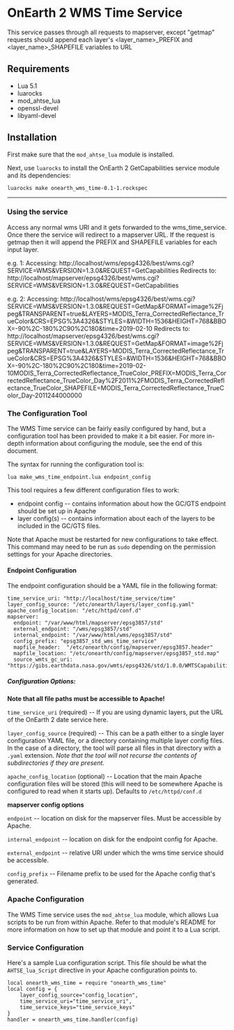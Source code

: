 # OnEarth 2 WMS Time Service

This service passes through all requests to mapserver, except "getmap" requests should append
each layer's <layer_name>_PREFIX and <layer_name>_SHAPEFILE variables to URL 
## Requirements

- Lua 5.1
- luarocks
- mod_ahtse_lua
- openssl-devel
- libyaml-devel

## Installation

First make sure that the `mod_ahtse_lua` module is installed.

Next, use `luarocks` to install the OnEarth 2 GetCapabilities service module and
its dependencies:

`luarocks make onearth_wms_time-0.1-1.rockspec`

---

### Using the service

Access any normal wms URI and it gets forwarded to the wms_time_service.  Once there the service will redirect to
a mapserver URL.  If the request is getmap then it will append the PREFIX and SHAPEFILE variables for each input layer.

e.g. 1:
   Accessing: http://localhost/wms/epsg4326/best/wms.cgi?SERVICE=WMS&VERSION=1.3.0&REQUEST=GetCapabilities
   Redirects to:  http://localhost/mapserver/epsg4326/best/wms.cgi?SERVICE=WMS&VERSION=1.3.0&REQUEST=GetCapabilities

e.g. 2:
   Accessing: http://localhost/wms/epsg4326/best/wms.cgi?SERVICE=WMS&VERSION=1.3.0&REQUEST=GetMap&FORMAT=image%2Fjpeg&TRANSPARENT=true&LAYERS=MODIS_Terra_CorrectedReflectance_TrueColor&CRS=EPSG%3A4326&STYLES=&WIDTH=1536&HEIGHT=768&BBOX=-90%2C-180%2C90%2C180&time=2019-02-10
   Redirects to:  
   http://localhost/mapserver/epsg4326/best/wms.cgi?SERVICE=WMS&VERSION=1.3.0&REQUEST=GetMap&FORMAT=image%2Fjpeg&TRANSPARENT=true&LAYERS=MODIS_Terra_CorrectedReflectance_TrueColor&CRS=EPSG%3A4326&STYLES=&WIDTH=1536&HEIGHT=768&BBOX=-90%2C-180%2C90%2C180&time=2019-02-10MODIS_Terra_CorrectedReflectance_TrueColor_PREFIX=MODIS_Terra_CorrectedReflectance_TrueColor_Day%2F2011%2FMODIS_Terra_CorrectedReflectance_TrueColor_SHAPEFILE=MODIS_Terra_CorrectedReflectance_TrueColor_Day-2011244000000

### The Configuration Tool

The WMS Time service can be fairly easily configured by hand, but a
configuration tool has been provided to make it a bit easier. For more in-depth
information about configuring the module, see the end of this document.

The syntax for running the configuration tool is:

`lua make_wms_time_endpoint.lua endpoint_config`

This tool requires a few different configuration files to work:

- endpoint config -- contains information about how the GC/GTS endpoint should
  be set up in Apache
- layer config(s) -- contains information about each of the layers to be
  included in the GC/GTS files.

Note that Apache must be restarted for new configurations to take effect. This
command may need to be run as `sudo` depending on the permission settings for
your Apache directories.

#### Endpoint Configuration

The endpoint configuration should be a YAML file in the following format:

```
time_service_uri: "http://localhost/time_service/time"
layer_config_source: "/etc/onearth/layers/layer_config.yaml"
apache_config_location: "/etc/httpd/conf.d"
mapserver:
  endpoint: "/var/www/html/mapserver/epsg3857/std"
  external_endpoint: "/wms/epsg3857/std"
  internal_endpoint: "/var/www/html/wms/epsg3857/std"
  config_prefix: "epsg3857_std_wms_time_service"
  mapfile_header:  "/etc/onearth/config/mapserver/epsg3857.header"
  mapfile_location: "/etc/onearth/config/mapserver/epsg3857_std.map"
  source_wmts_gc_uri: "https://gibs.earthdata.nasa.gov/wmts/epsg4326/std/1.0.0/WMTSCapabilities.xml"
```

##### Configuration Options:

**Note that all file paths must be accessible to Apache!**

`time_service_uri` (required) -- If you are using dynamic layers, put the URL of
the OnEarth 2 date service here.

`layer_config_source` (required) -- This can be a path either to a single layer
configuration YAML file, or a directory containing multiple layer config files.
In the case of a directory, the tool will parse all files in that directory with
a `.yaml` extension. _Note that the tool will not recurse the contents of
subdirectories if they are present._

`apache_config_location` (optional) -- Location that the main Apache
configuration files will be stored (this will need to be somewhere Apache is
configured to read when it starts up). Defaults to `/etc/httpd/conf.d`

**mapserver config options**

`endpoint` -- location on disk for the mapserver files. Must be accessible by Apache.

`internal_endpoint` -- location on disk for the endpoint config for Apache.

`external_endpoint` -- relative URI under which the wms time service should be accessible.

`config_prefix` -- Filename prefix to be used for the Apache config that's generated.

### Apache Configuration

The WMS Time service uses the `mod_ahtse_lua` module, which allows Lua
scripts to be run from within Apache. Refer to that module's README for more
information on how to set up that module and point it to a Lua script.

### Service Configuration

Here's a sample Lua configuration script. This file should be what the
`AHTSE_lua_Script` directive in your Apache configuration points to.

```
local onearth_wms_time = require "onearth_wms_time"
local config = {
    layer_config_source="config_location",
    time_service_uri="time_service_uri",
    time_service_keys="time_service_keys"
}
handler = onearth_wms_time.handler(config)
```
